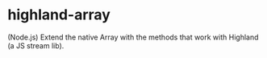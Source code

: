 highland-array
==============

(Node.js) Extend the native Array with the methods that work with Highland (a JS stream lib).

